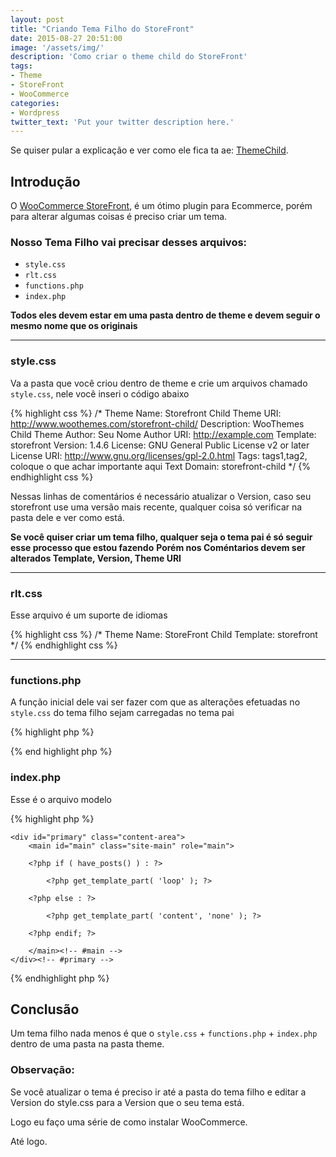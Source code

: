 ```yaml
---
layout: post
title: "Criando Tema Filho do StoreFront"
date: 2015-08-27 20:51:00
image: '/assets/img/'
description: 'Como criar o theme child do StoreFront'
tags:
- Theme
- StoreFront
- WooCommerce
categories:
- Wordpress
twitter_text: 'Put your twitter description here.'
---
```


Se quiser pular a explicação e ver como ele fica ta ae: [ThemeChild](https://github.com/aboutlucas/Arquivos-do-Blog/tree/master/theme-child/).

## Introdução

O [WooCommerce StoreFront](http://www.woothemes.com/storefront/), é um ótimo plugin para Ecommerce, porém para alterar algumas coisas é preciso criar um tema.

### Nosso Tema Filho vai precisar desses arquivos:

- `style.css`
- `rlt.css`
- `functions.php`
- `index.php` 

**Todos eles devem estar em uma pasta dentro de theme e devem seguir o mesmo nome que os originais**

---

### style.css

Va a pasta que você criou dentro de theme e crie um arquivos chamado `style.css`, nele você inseri o código abaixo

{% highlight css %}
/*
 Theme Name:  Storefront Child
 Theme URI:    http://www.woothemes.com/storefront-child/
 Description:  WooThemes Child Theme
 Author:         Seu Nome
 Author URI:   http://example.com
 Template:     storefront
 Version:    1.4.6 
 License:      GNU General Public License v2 or later
 License URI:  http://www.gnu.org/licenses/gpl-2.0.html
 Tags:         tags1,tag2, coloque o que achar importante aqui
 Text Domain: storefront-child
*/
{% endhighlight css %}

Nessas linhas de comentários é necessário atualizar o Version, caso seu storefront use uma versão mais recente,
qualquer coisa só verificar na pasta dele e ver como está.

**Se você quiser criar um tema filho, qualquer seja o tema pai é só seguir esse processo que estou fazendo**
**Porém nos Coméntarios devem ser alterados Template, Version, Theme URI**

---

### rlt.css

Esse arquivo é um suporte de idiomas

{% highlight css %}
/*
Theme Name: StoreFront Child
Template: storefront
*/
{% endhighlight css %}

---

### functions.php

A função inicial dele vai ser fazer com que as alterações efetuadas no `style.css` do tema filho sejam carregadas no tema pai

{% highlight php %}
<?php
add_action( 'wp_enqueue_scripts', 'theme_enqueue_styles' );
function theme_enqueue_styles() {
    wp_enqueue_style( 'parent-style', get_template_directory_uri() . '/style.css' );
}
?>
{% end highlight php %}

### index.php

Esse é o arquivo modelo

{% highlight php %}
<?php
/**
 * The main template file.
 *
 * This is the most generic template file in a WordPress theme
 * and one of the two required files for a theme (the other being style.css).
 * It is used to display a page when nothing more specific matches a query.
 * E.g., it puts together the home page when no home.php file exists.
 * Learn more: http://codex.wordpress.org/Template_Hierarchy
 *
 * @package storefront
 */
get_header(); ?>

	<div id="primary" class="content-area">
		<main id="main" class="site-main" role="main">

		<?php if ( have_posts() ) : ?>

			<?php get_template_part( 'loop' ); ?>

		<?php else : ?>

			<?php get_template_part( 'content', 'none' ); ?>

		<?php endif; ?>

		</main><!-- #main -->
	</div><!-- #primary -->

<?php do_action( 'storefront_sidebar' ); ?>
<?php get_footer(); ?>
{% endhighlight php %}


## Conclusão

Um tema filho nada menos é que o `style.css` +  `functions.php` + `index.php` dentro de uma pasta na pasta theme.

### Observação:
Se você atualizar o tema é preciso ir até a pasta do tema filho e editar a Version do style.css 
para a Version que o seu tema está.

Logo eu faço uma série de como instalar WooCommerce.

Até logo.
